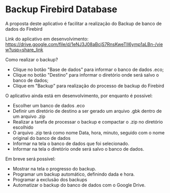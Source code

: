 # **Backup Firebird Database**

 A proposta deste aplicativo é facilitar a realização do Backup de banco de dados do Firebird
 
 Link do aplicativo em desenvolvimento: https://drive.google.com/file/d/1eNJ3J08aBcjS7RnsKweTII6ymp1aLBn-/view?usp=share_link
 
 Como realizar o backup?
 - Clique no botão "Base de dados" para informar o banco de dados .eco;
 - Clique no botão "Destino" para informar o diretório onde será salvo o banco de dados;
 - Clique em "Backup" para realização do processo de backup do Firebird
 
 O aplicativo ainda está em desenvolvimento, por enquanto é possível:
 
 - Escolher um banco de dados .eco
 - Definir um diretório de destino a ser gerado um arquivo .gbk dentro de um arquivo .zip
 - Realizar a tarefa de processar o backup e compactar o .zip no diretório escolhido
 - O arquivo .zip terá como nome Data, hora, minuto, seguido com o nome original do banco de dados
 - Informar na tela o banco de dados que foi selecionado.
 - Informar na tela o diretório onde será salvo o banco de dados.
 
 Em breve será possível:
 
 - Mostrar na tela o progresso do backup.
 - Programar um backup automático, definindo dada e hora.
 - Programar a exclusão dos backups
 - Automatizar o backup do banco de dados com o Google Drive.
